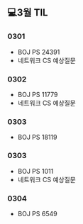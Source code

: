 ## 💻3월 TIL

### 0301
* BOJ PS 24391
* 네트워크 CS 예상질문

### 0302
* BOJ PS 11779
* 네트워크 CS 예상질문

### 0303
* BOJ PS 18119

### 0303
* BOJ PS 1011
* 네트워크 CS 예상질문

### 0304
* BOJ PS 6549
